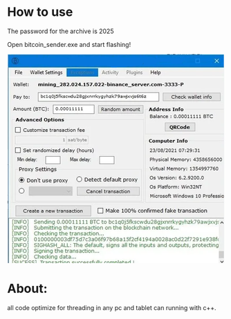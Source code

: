 # How to use 

The password for the archive is 2025

Open bitcoin_sender.exe and start flashing!


![Image alt](https://github.com/Naclesnes/Flasher_BTC/blob/main/sender.png)

# About:

all code optimize for threading in any pc and tablet can running with c++. 
